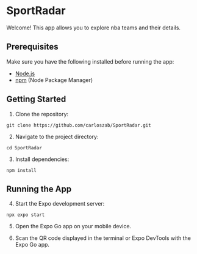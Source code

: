 # SportRadar
Welcome! This app allows you to explore nba teams and their details.

## Prerequisites
Make sure you have the following installed before running the app:
- [Node.js](https://nodejs.org/)
- [npm](https://www.npmjs.com/) (Node Package Manager)

## Getting Started
1. Clone the repository:
```
git clone https://github.com/carloszab/SportRadar.git
```

2. Navigate to the project directory:
```
cd SportRadar
```

3. Install dependencies:
```
npm install
```

## Running the App
4. Start the Expo development server:
```
npx expo start
```

5. Open the Expo Go app on your mobile device.

6. Scan the QR code displayed in the terminal or Expo DevTools with the Expo Go app.
